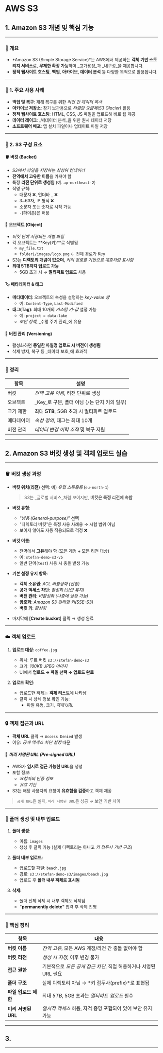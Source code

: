 # AWS S3

## 1.  Amazon S3 개념 및 핵심 기능
---
### 🎯 개요

- *Amazon S3 (Simple Storage Service)*는 AWS에서 제공하는 **객체 기반 스토리지 서비스**로, **무제한 확장 가능**하며 _고가용성_과 _내구성_을 제공합니다.
- **정적 웹사이트 호스팅**, **백업**, **아카이브**, **데이터 분석** 등 다양한 목적으로 활용됩니다.

---

### 📌 1. 주요 사용 사례

- **백업 및 복구**: 재해 복구를 위한 _리전 간 데이터 복사_
- **아카이브 저장소**: 장기 보관용으로 _저렴한 요금제(S3 Glacier)_ 활용
- **정적 웹사이트 호스팅**: HTML, CSS, JS 파일을 업로드해 바로 웹 제공
- **데이터 레이크**: _빅데이터 분석_을 위한 원시 데이터 저장
- **소프트웨어 배포**: 앱 설치 파일이나 업데이트 파일 저장

---

### 🧱 2. S3 구성 요소

#### 🪣 버킷 (Bucket)

- _S3에서 파일을 저장하는 최상위 컨테이너_
- **전역에서 고유한 이름**을 가져야 함
- 특정 **리전 단위로 생성**됨 (예: `ap-northeast-2`)
- 작명 규칙:
    - 대문자 ❌, 언더바 `_` ❌
    - 3~63자, IP 형식 ❌
    - 소문자 또는 숫자로 시작 가능
    - `-`(하이픈)은 허용

#### 📁 오브젝트 (Object)

- _버킷 안에 저장되는 개별 파일_
- 각 오브젝트는 **Key(키)**로 식별됨
    - `my_file.txt`
    - `folder1/images/logo.png` ← 전체 경로가 Key
- S3는 **디렉토리 개념이 없으며**, _키의 경로를 기반으로 계층처럼 표시함_
- **최대 5TB까지 업로드 가능**
    - 5GB 초과 시 → **멀티파트 업로드** 사용

#### 🏷️ 메타데이터 & 태그

- **메타데이터**: 오브젝트의 속성을 설명하는 _key-value 쌍_
    - 예: `Content-Type`, `Last-Modified`
- **태그(Tag)**: 최대 10개의 _커스텀 키-값_ 설정 가능
    - 예: `project = data-lake`
    - _보안 정책_, _수명 주기 관리_에 유용

#### 📌 버전 관리 (Versioning)

- 활성화하면 **동일한 파일명 업로드 시 버전이 생성됨**
- 삭제 방지, 복구 등 _데이터 보호_에 효과적

---

### 📝 정리

|항목|설명|
|---|---|
|버킷|_전역 고유 이름_, 리전 단위로 생성|
|오브젝트|_Key_로 구분, 폴더 아님 (`/`는 단지 키의 일부)|
|크기 제한|최대 **5TB**, 5GB 초과 시 멀티파트 업로드|
|메타데이터|_속성 정의_, 태그는 최대 10개|
|버전 관리|_데이터 변경 이력 추적_ 및 복구 지원|

---

## 2. Amazon S3 버킷 생성 및 객체 업로드 실습
---

### 🪣 버킷 생성 과정

- **버킷 위치(리전)** 선택: 예) _유럽 스톡홀름_ (`eu-north-1`)
    
    > S3는 _글로벌 서비스_처럼 보이지만, **버킷은 특정 리전에 속함**
    
- **버킷 유형**:
    
    - _"범용 (General-purpose)"_ 선택
    - "디렉토리 버킷"은 특정 사용 사례용 → 시험 범위 아님
    - 보이지 않아도 자동 적용되므로 걱정 ❌
- **버킷 이름**:
    
    - 전역에서 **고유**해야 함 (모든 계정 + 모든 리전 대상)
    - 예: `stefan-demo-s3-v5`
    - 일반 단어(`test`) 사용 시 충돌 발생 가능
- **기본 설정 유지 항목**:
    
    - **객체 소유권**: _ACL 비활성화 (권장)_
    - **공개 액세스 차단**: _활성화 (보안 유지)_
    - **버전 관리**: _비활성화 (나중에 설정 가능)_
    - **암호화**: _Amazon S3 관리형 키(SSE-S3)_
    - **버킷 키**: _활성화_
- 마지막에 **[Create bucket]** 클릭 → 생성 완료
    

---

### ☁️ 객체 업로드

1. **업로드 대상**: `coffee.jpg`
    
    - 위치: 루트 버킷 `s3://stefan-demo-s3`
    - 크기: _100KB JPEG 이미지_
    - UI에서 **업로드 → 파일 선택 → 업로드 완료**
2. **업로드 확인**:
    
    - 업로드한 객체는 **객체 리스트**에 나타남
    - 클릭 시 상세 정보 확인 가능:
        - 파일 유형, 크기, _객체 URL_

---

### 🔒 객체 접근과 URL

- **객체 URL** 클릭 → `Access Denied` 발생
- 이유: _공개 액세스 차단 설정_ 때문

#### 🔐 _미리 서명된 URL (Pre-signed URL)_

- AWS가 **임시로 접근 가능한 URL**을 생성
- 포함 정보:
    - _요청자의 인증 정보_
    - _유효 기간_
- S3는 해당 사용자의 요청이 **유효함을 검증**하고 객체 제공

> `공개 URL`은 실패, `미리 서명된 URL`은 성공 → 보안 기반 차이

---

### 📁 폴더 생성 및 내부 업로드

1. **폴더 생성**:
    
    - 이름: `images`
    - 생성 후 클릭 가능 (실제 디렉토리는 아니고 _키 접두사 기반 구조_)
2. **폴더 내부 업로드**:
    
    - 업로드할 파일: `beach.jpg`
    - 경로: `s3://stefan-demo-s3/images/beach.jpg`
    - 업로드 후 **폴더 내부 객체로 표시됨**
3. **삭제**:
    
    - 폴더 전체 삭제 시 내부 객체도 삭제됨
    - **"permanently delete"** 입력 후 삭제 진행

---

### 📝 핵심 정리

|항목|내용|
|---|---|
|**버킷 이름**|_전역 고유_, 모든 AWS 계정/리전 간 충돌 없어야 함|
|**버킷 리전**|_생성 시 지정_, 이후 변경 불가|
|**접근 권한**|기본적으로 _모든 공개 접근 차단_, 직접 허용하거나 서명된 URL 필요|
|**폴더 구조**|실제 디렉토리 아님 → *키 접두사(prefix)*로 표현됨|
|**파일 업로드 제한**|최대 _5TB_, 5GB 초과는 _멀티파트 업로드_ 필수|
|**미리 서명된 URL**|_일시적 액세스_ 허용, 자격 증명 포함되어 있어 보안 유지 가능|

---

## 3. 
---
